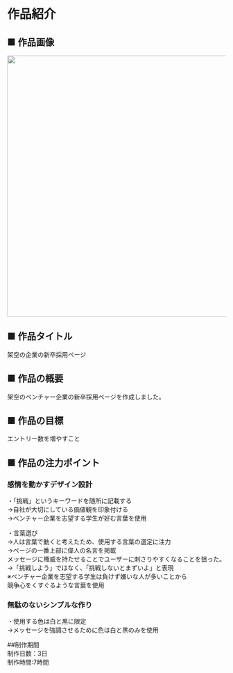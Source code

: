# 作品紹介
## ■ 作品画像
<img src="https://i.gyazo.com/8c69f23264d4c015b9f5dfdc07fba8e9.png" width="600"><br>
 
## ■ 作品タイトル  
架空の企業の新卒採用ページ<br>

## ■ 作品の概要 
架空のベンチャー企業の新卒採用ページを作成しました。<br>
 
## ■ 作品の目標
エントリー数を増やすこと<br>

## ■ 作品の注力ポイント
### 感情を動かすデザイン設計<br>  

・「挑戦」というキーワードを随所に記載する<br>
→自社が大切にしている価値観を印象付ける<br>
→ベンチャー企業を志望する学生が好む言葉を使用<br>  

・言葉選び<br>
→人は言葉で動くと考えたため、使用する言葉の選定に注力<br>
→ページの一番上部に偉人の名言を掲載<br>
メッセージに権威を持たせることでユーザーに刺さりやすくなることを狙った。<br>
→「挑戦しよう」ではなく、「挑戦しないとまずいよ」と表現<br>
※ベンチャー企業を志望する学生は負けず嫌いな人が多いことから<br>
競争心をくすぐるような言葉を使用<br>  

### 無駄のないシンプルな作り<br>
・使用する色は白と黒に限定<br>
→メッセージを強調させるために色は白と黒のみを使用<br>  

##制作期間<br>
制作日数：3日<br>
制作時間:7時間<br>

